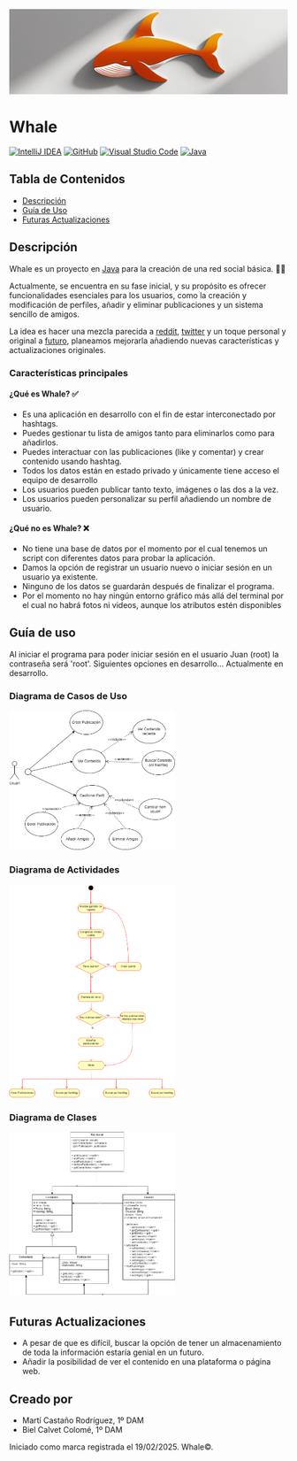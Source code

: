 <div>
  <img src="./images/background.jpg">
</div>

# Whale

[![IntelliJ IDEA](https://img.shields.io/badge/IntelliJIDEA-000000.svg?logo=intellij-idea&logoColor=white)](https://www.jetbrains.com/es-es/idea/)
[![GitHub](https://img.shields.io/badge/GitHub-%23121011.svg?logo=github&logoColor=white)](https://github.com/)
[![Visual Studio Code](https://custom-icon-badges.demolab.com/badge/Visual%20Studio%20Code-0078d7.svg?logo=vsc&logoColor=white)](https://code.visualstudio.com/)
[![Java](https://img.shields.io/badge/Java-%23ED8B00.svg?logo=openjdk&logoColor=white)](https://www.java.com/es/)

## Tabla de Contenidos  
- [Descripción](#descripción)  
- [Guía de Uso](#guia-de-uso)  
- [Futuras Actualizaciones](#futuras-actualizaciones)  

## Descripción

Whale es un proyecto en [Java](https://www.java.com/es/) para la creación de una red social básica. 🐋🐋

Actualmente, se encuentra en su fase inicial, y su propósito es ofrecer funcionalidades esenciales para los usuarios, como la creación y modificación de perfiles, añadir y eliminar publicaciones y un sistema sencillo de amigos.

La idea es hacer una mezcla parecida a [reddit](https://www.reddit.com/?rdt=51627), [twitter](https://x.com/?lang=es) y un toque personal y original
a [futuro](#futuras-actualizaciones), planeamos mejorarla añadiendo nuevas características y actualizaciones originales.

### Características principales

#### ¿Qué es Whale? ✅

- Es una aplicación en desarrollo con el fin de estar interconectado por hashtags.
- Puedes gestionar tu lista de amigos tanto para eliminarlos como para añadirlos.
- Puedes interactuar con las publicaciones (like y comentar) y crear contenido usando hashtag.
- Todos los datos están en estado privado y únicamente tiene acceso el equipo de desarrollo
- Los usuarios pueden publicar tanto texto, imágenes o las dos a la vez.
- Los usuarios pueden personalizar su perfil añadiendo un nombre de usuario.

#### ¿Qué no es Whale? ❌

- No tiene una base de datos por el momento por el cual tenemos un script con diferentes datos para probar la aplicación.
- Damos la opción de registrar un usuario nuevo o iniciar sesión en un usuario ya existente.
- Ninguno de los datos se guardarán después de finalizar el programa.
- Por el momento no hay ningún entorno gráfico más allá del terminal por el cual no habrá fotos ni videos, aunque los atributos estén disponibles

## Guía de uso

Al iniciar el programa para poder iniciar sesión en el usuario Juan (root) la contraseña será 'root'.
Siguientes opciones en desarrollo...
Actualmente en desarrollo.

### Diagrama de Casos de Uso
<picture>
  <source srcset="./diag/png/cu.drawio.light.png" media="(prefers-color-scheme: light)">
  <source srcset="./diag/png/cu.drawio.black.png" media="(prefers-color-scheme: dark)">
  <img src="./diag/png/cu.drawio.light.png" alt="Imagen adaptable" width="300"/>
</picture>

### Diagrama de Actividades

<picture>
  <source srcset="./diag/png/da.drawio.light.png" media="(prefers-color-scheme: light)">
  <source srcset="./diag/png/da.drawio.black.png" media="(prefers-color-scheme: dark)">
  <img src="./diag/png/da.drawio.light.png" alt="Imagen adaptable" width="300"/>
</picture>

### Diagrama de Clases
<picture>
  <source srcset="./diag/png/dc.drawio.light.png" media="(prefers-color-scheme: light)">
  <source srcset="./diag/png/dc.drawio.black.png" media="(prefers-color-scheme: dark)">
  <img src="./diag/png/dc.drawio.light.png" alt="Imagen adaptable" width="300"/>
</picture>

## Futuras Actualizaciones

- A pesar de que es difícil, buscar la opción de tener un almacenamiento de toda la información estaría genial en un futuro.
- Añadir la posibilidad de ver el contenido en una plataforma o página web.

## Creado por
- Martí Castaño Rodríguez, 1º DAM
- Biel Calvet Colomé, 1º DAM

Iniciado como marca registrada el 19/02/2025. Whale©.